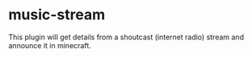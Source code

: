 music-stream
============

This plugin will get details from a shoutcast (internet radio) stream and announce it in minecraft.
